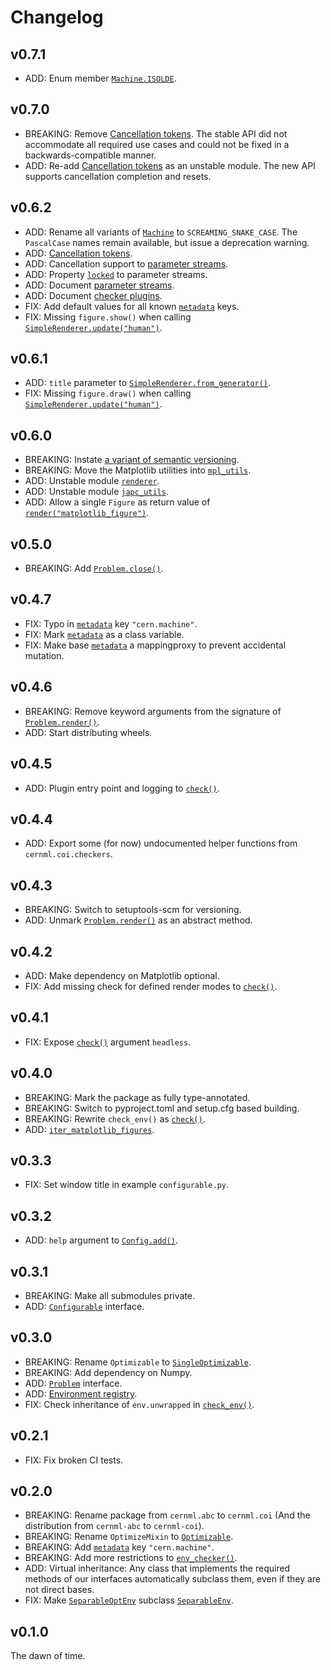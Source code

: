 # Changelog

## v0.7.1

- ADD: Enum member [`Machine.ISOLDE`](api.html#cernml.coi.Machine.ISOLDE).

## v0.7.0

- BREAKING: Remove [Cancellation tokens](guide.html#synchronization). The
  stable API did not accommodate all required use cases and could not be fixed
  in a backwards-compatible manner.
- ADD: Re-add [Cancellation tokens](guide.html#synchronization) as an unstable
  module. The new API supports cancellation completion and resets.

## v0.6.2

- ADD: Rename all variants of [`Machine`](api.html#cernml.coi.Machine) to `SCREAMING_SNAKE_CASE`. The `PascalCase` names remain available, but issue a deprecation warning.
- ADD: [Cancellation tokens](guide.html#cancellation).
- ADD: Cancellation support to [parameter streams](api.html#cernml.coi.unstable.japc_utils.subscribe_param).
- ADD: Property [`locked`](api.html#cernml.coi.unstable.japc_utils.ParamStream.locked) to parameter streams.
- ADD: Document [parameter streams](guide.html#synchronization).
- ADD: Document [checker plugins](api.html#cernml.coi.check).
- FIX: Add default values for all known [`metadata`](api.html#cernml.coi.Problem.metadata) keys.
- FIX: Missing `figure.show()` when calling [`SimpleRenderer.update("human")`](api.html#cernml.coi.unstable.renderer.SimpleRenderer.update).

## v0.6.1

- ADD: `title` parameter to [`SimpleRenderer.from_generator()`](api.html#cernml.coi.unstable.renderer.SimpleRenderer).
- FIX: Missing `figure.draw()` when calling [`SimpleRenderer.update("human")`](api.html#cernml.coi.unstable.renderer.SimpleRenderer.update).

## v0.6.0

- BREAKING: Instate [a variant of semantic versioning](https://gitlab.cern.ch/be-op-ml-optimization/cernml-coi#stability).
- BREAKING: Move the Matplotlib utilities into [`mpl_utils`](api.html#matplotlib-utilities).
- ADD: Unstable module [`renderer`](api.html#cernml.coi.unstable.renderer.Renderer).
- ADD: Unstable module [`japc_utils`](api.html#pyjapc-utilities).
- ADD: Allow a single `Figure` as return value of [`render("matplotlib_figure")`](api.html#cernml.coi.Problem.render).

## v0.5.0

- BREAKING: Add [`Problem.close()`](api.html#cernml.coi.Problem.close).

## v0.4.7

- FIX: Typo in [`metadata`](api.html#cernml.coi.Problem.metadata) key `"cern.machine"`.
- FIX: Mark [`metadata`](api.html#cernml.coi.Problem.metadata) as a class variable.
- FIX: Make base [`metadata`](api.html#cernml.coi.Problem.metadata) a mappingproxy to prevent accidental mutation.

## v0.4.6

- BREAKING: Remove keyword arguments from the signature of [`Problem.render()`](api.html#cernml.coi.Problem.render).
- ADD: Start distributing wheels.

## v0.4.5

- ADD: Plugin entry point and logging to [`check()`](api.html#cernml.coi.check).

## v0.4.4

- ADD: Export some (for now) undocumented helper functions from `cernml.coi.checkers`.

## v0.4.3

- BREAKING: Switch to setuptools-scm for versioning.
- ADD: Unmark [`Problem.render()`](api.html#cernml.coi.Problem.render) as an abstract method.

## v0.4.2

- ADD: Make dependency on Matplotlib optional.
- FIX: Add missing check for defined render modes to [`check()`](api.html#cernml.coi.check).

## v0.4.1

- FIX: Expose [`check()`](api.html#cernml.coi.check) argument `headless`.

## v0.4.0

- BREAKING: Mark the package as fully type-annotated.
- BREAKING: Switch to pyproject.toml and setup.cfg based building.
- BREAKING: Rewrite `check_env()` as [`check()`](api.html#cernml.coi.check).
- ADD: [`iter_matplotlib_figures`](api.html#cernml.coi.mpl_utils.iter_matplotlib_figures).

## v0.3.3

- FIX: Set window title in example `configurable.py`.

## v0.3.2

- ADD: `help` argument to [`Config.add()`](api.html#cernml.coi.Config.add).

## v0.3.1

- BREAKING: Make all submodules private.
- ADD: [`Configurable`](api.html#cernml.coi.Configurable) interface.

## v0.3.0

- BREAKING: Rename `Optimizable` to [`SingleOptimizable`](api.html#cernml.coi.SingleOptimizable).
- BREAKING: Add dependency on Numpy.
- ADD: [`Problem`](api.html#cernml.coi.Problem) interface.
- ADD: [Environment registry](api.html#problem-registry).
- FIX: Check inheritance of `env.unwrapped` in [`check_env()`](api.html#cernml.coi.check).

## v0.2.1

- FIX: Fix broken CI tests.

## v0.2.0

- BREAKING: Rename package from `cernml.abc` to `cernml.coi` (And the distribution from `cernml-abc` to `cernml-coi`).
- BREAKING: Rename `OptimizeMixin` to [`Optimizable`](api.html#cernml.coi.SingleOptimizable).
- BREAKING: Add [`metadata`](api.html#cernml.coi.Problem.metadata) key `"cern.machine"`.
- BREAKING: Add more restrictions to [`env_checker()`](api.html#cernml.coi.check).
- ADD: Virtual inheritance: Any class that implements the required methods of our interfaces automatically subclass them, even if they are not direct bases.
- FIX: Make [`SeparableOptEnv`](api.html#cernml.coi.SeparableOptEnv) subclass [`SeparableEnv`](api.html#cernml.coi.SeparableEnv).

## v0.1.0

The dawn of time.

